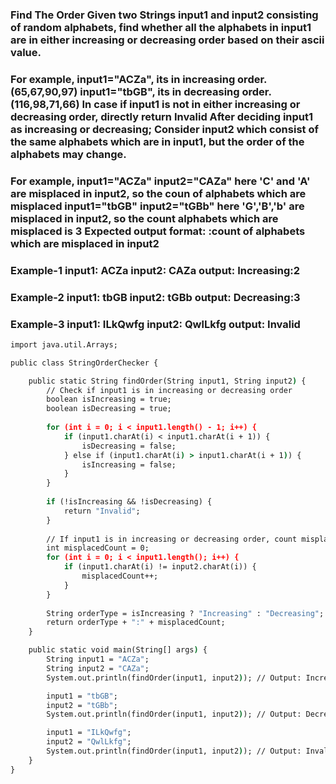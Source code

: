 ### Find The Order Given two Strings input1 and input2 consisting of random alphabets, find whether all the alphabets in input1 are in either increasing or decreasing order based on their ascii value. 
### For example, input1="ACZa", its in increasing order. (65,67,90,97) input1="tbGB", its in decreasing order. (116,98,71,66) In case if input1 is not in either increasing or decreasing order, directly return Invalid After deciding input1 as increasing or decreasing; Consider input2 which consist of the same alphabets which are in input1, but the order of the alphabets may change. 
### For example, input1="ACZa" input2="CAZa" here 'C' and 'A' are misplaced in input2, so the coun of alphabets which are misplaced input1="tbGB" input2="tGBb" here 'G','B','b' are misplaced in input2, so the count alphabets which are misplaced is 3 Expected output format: <Increasing or Decreasing>:count of alphabets which are misplaced in input2 

### Example-1 input1: ACZa input2: CAZa output: Increasing:2 
### Example-2 input1: tbGB input2: tGBb output: Decreasing:3 
### Example-3 input1: ILkQwfg input2: QwlLkfg output: Invalid
```cmd
import java.util.Arrays;

public class StringOrderChecker {

    public static String findOrder(String input1, String input2) {
        // Check if input1 is in increasing or decreasing order
        boolean isIncreasing = true;
        boolean isDecreasing = true;
        
        for (int i = 0; i < input1.length() - 1; i++) {
            if (input1.charAt(i) < input1.charAt(i + 1)) {
                isDecreasing = false;
            } else if (input1.charAt(i) > input1.charAt(i + 1)) {
                isIncreasing = false;
            }
        }
        
        if (!isIncreasing && !isDecreasing) {
            return "Invalid";
        }
        
        // If input1 is in increasing or decreasing order, count misplaced characters in input2
        int misplacedCount = 0;
        for (int i = 0; i < input1.length(); i++) {
            if (input1.charAt(i) != input2.charAt(i)) {
                misplacedCount++;
            }
        }
        
        String orderType = isIncreasing ? "Increasing" : "Decreasing";
        return orderType + ":" + misplacedCount;
    }

    public static void main(String[] args) {
        String input1 = "ACZa";
        String input2 = "CAZa";
        System.out.println(findOrder(input1, input2)); // Output: Increasing:2

        input1 = "tbGB";
        input2 = "tGBb";
        System.out.println(findOrder(input1, input2)); // Output: Decreasing:3

        input1 = "ILkQwfg";
        input2 = "QwlLkfg";
        System.out.println(findOrder(input1, input2)); // Output: Invalid
    }
}

```
